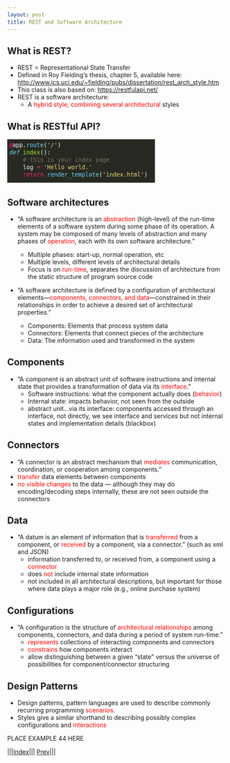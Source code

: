 ```yaml
---
layout: post
title: REST and Software Architecture
---
```


## What is REST?

* REST = Representational State Transfer
* Defined in Roy Fielding’s thesis, chapter 5, available here: http://www.ics.uci.edu/~fielding/pubs/dissertation/rest_arch_style.htm
* This class is also based on: https://restfulapi.net/
* REST is a software architecture:
  * A <font color=red>hybrid style, combining several architectural</font> styles

## What is RESTful API?

![](rest.png)

## Software architectures

* “A software architecture is an <font color=red>abstraction</font> (high-level) of the run-time elements of a software system during some phase of its operation. A system may be composed of many levels of abstraction and many phases of <font color=red>operation</font>, each with its own software architecture.”
  * Multiple phases: start-up, normal operation, etc
  * Multiple levels, different levels of architectural details
  * Focus is on <font color=red>run-time</font>, separates the discussion of architecture from the static structure of program source code

* “A software architecture is defined by a configuration of architectural elements—<font color=red>components, connectors, and data</font>—constrained in their relationships in order to achieve a desired set of architectural properties.”
  * Components: Elements that process system data
  * Connectors: Elements that connect pieces of the architecture
  * Data: The information used and transformed in the system
  
## Components

* “A component is an abstract unit of software instructions and internal state that provides a transformation of data via its <font color=red>interface</font>.”
  * Software instructions: what the component actually does (<font color=red>behavior</font>)
  * Internal state: impacts behavior, not seen from the outside
  * abstract unit…via its interface: components accessed through an interface, not directly, we see interface and services but not internal states and implementation details (blackbox)
  
## Connectors

* “A connector is an abstract mechanism that <font color=red>mediates</font> communication, coordination, or cooperation among components.”
* <font color=red>transfer</font> data elements between components
* <font color=red>no visible changes</font> to the data — although they may do encoding/decoding steps internally, these are not seen outside the connectors

## Data
* “A datum is an element of information that is <font color=red>transferred</font> from a component, or <font color=red>received</font> by a component, via a connector.” (such as xml and JSON)
  * information transferred to, or received from, a component using a <font color=red>connector</font>
  * does <font color=red>not</font> include internal state information
  * not included in all architectural descriptions, but important for those where data plays a major role (e.g., online purchase system)

## Configurations
* “A configuration is the structure of <font color=red>architectural relationships</font> among components, connectors, and data during a period of system run-time.”
  * <font color=red>represents</font> collections of interacting components and connectors
  * <font color=red>constrains</font> how components interact
  * allow distinguishing between a given “state” versus the universe of possibilities for component/connector structuring

## Design Patterns

* Design patterns, pattern languages are used to describe commonly recurring programming <font color=red>scenarios</font>.
* Styles give a similar shorthand to describing possibly complex configurations and <font color=red>interactions</font>

PLACE EXAMPLE 44 HERE

|||[Index](../../)||| [Prev](../)|||














